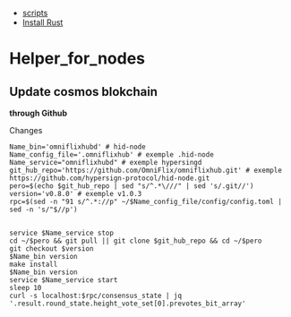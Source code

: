 * [scripts](https://github.com/ToTheMars2/Helper_for_nodes/blob/main/scripts.md)
* [Install Rust](https://www.rust-lang.org/tools/install)

# Helper_for_nodes



## Update cosmos blokchain

<b>through Github</b>

Сhanges
```
Name_bin='omniflixhubd' # hid-node 
Name_config_file='.omniflixhub' # exemple .hid-node
Name_service="omniflixhubd" # exemple hypersingd
git_hub_repo='https://github.com/OmniFlix/omniflixhub.git' # exemple https://github.com/hypersign-protocol/hid-node.git
pero=$(echo $git_hub_repo | sed "s/^.*\///" | sed 's/.git//')
version='v0.8.0' # exemple v1.0.3
rpc=$(sed -n "91 s/^.*://p" ~/$Name_config_file/config/config.toml | sed -n 's/"$//p')


```
```
service $Name_service stop
cd ~/$pero && git pull || git clone $git_hub_repo && cd ~/$pero
git checkout $version
$Name_bin version
make install
$Name_bin version
service $Name_service start
sleep 10
curl -s localhost:$rpc/consensus_state | jq '.result.round_state.height_vote_set[0].prevotes_bit_array'

```


